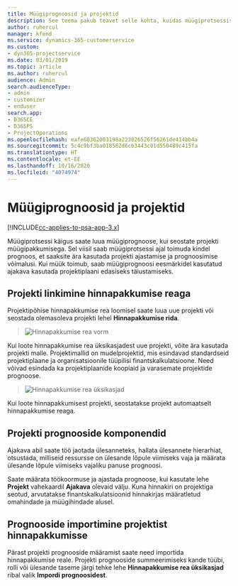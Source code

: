 ```yaml
---
title: Müügiprognoosid ja projektid
description: See teema pakub teavet selle kohta, kuidas müügiprotsessis ajakava ja prognoose ära kasutada.
author: ruhercul
manager: kfend
ms.service: dynamics-365-customerservice
ms.custom:
- dyn365-projectservice
ms.date: 03/01/2019
ms.topic: article
ms.author: ruhercul
audience: Admin
search.audienceType:
- admin
- customizer
- enduser
search.app:
- D365CE
- D365PS
- ProjectOperations
ms.openlocfilehash: eafe60362003198a223026526f56261de414bb4a
ms.sourcegitcommit: 5c4c9bf3ba018562d6cb3443c01d550489c415fa
ms.translationtype: HT
ms.contentlocale: et-EE
ms.lasthandoff: 10/16/2020
ms.locfileid: "4074974"
---
```

# <a name="sales-estimates-and-projects"></a>Müügiprognoosid ja projektid

[!INCLUDE[cc-applies-to-psa-app-3.x](../includes/cc-applies-to-psa-app-3x.md)]

Müügiprotsessi käigus saate luua müügiprognoose, kui seostate projekti müügipakkumisega. Sel viisil saab müügiprotsessi ajal toimuda kindel prognoos, et saaksite ära kasutada projekti ajastamise ja prognoosimise võimalusi. Kui müük toimub, saab müügiprognoosi eesmärkidel kasutatud ajakava kasutada projektiplaani edasiseks täiustamiseks.

## <a name="linking-a-project-to-a-quote-line"></a>Projekti linkimine hinnapakkumise reaga

Projektipõhise hinnapakkumise rea loomisel saate luua uue projekti või seostada olemasoleva projekti lehel **Hinnapakkumise rida**. 

> ![Hinnapakkumise rea vorm](media/project-8.png)
 
Kui loote hinnapakkumise rea üksikasjadest uue projekti, võite ära kasutada projekti malle. Projektimallid on mudelprojektid, mis esindavad standardseid projektiplaane ja organisatsioonile tüüpilisi finantskalkulatsioone. Need võivad esindada ka projektiplaanide koopiaid ja varasemate projektide prognoose.

> ![Hinnapakkumise rea üksikasjad](media/project-9.png)
  
Kui loote hinnapakkumisest projekti, seostatakse projekt automaatselt hinnapakkumise reaga.

## <a name="components-of-estimates-in-a-project"></a>Projekti prognooside komponendid

Ajakava abil saate töö jaotada ülesanneteks, hallata ülesannete hierarhiat, otsustada, milliseid ressursse on ülesande lõpule viimiseks vaja ja määrata ülesande lõpule viimiseks vajaliku panuse prognoosi.

Saate määrata töökoormuse ja ajastada prognoose, kui kasutate lehe **Projekt** vahekaardil **Ajakava** olevaid välju. Kuna hinnakiri on projektiga seotud, arvutatakse finantskalkulatsioonid hinnakirjas määratletud omahindade ja müügihindade alusel.

## <a name="importing-estimates-from-a-project-into-a-quote"></a>Prognooside importimine projektist hinnapakkumisse

Pärast projekti prognooside määramist saate need importida hinnapakkumise reale. Projekti prognooside summeerimiseks kande tüübi, rolli või ülesande taseme järgi tehke lehe **Hinnapakkumise rea üksikasjad** ribal valik **Impordi prognoosidest**.

